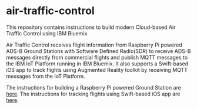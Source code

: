 # air-traffic-control

[build-status-image]: https://travis-ci.org/ibm/air-traffic-control.svg?branch=master
[build-status]: https://travis-ci.org/ibm/air-traffic-control

This repository contains instructions to build modern Cloud-based Air Traffic Control using IBM Bluemix.

Air Traffic Control receives flight information from Raspberry Pi powered ADS-B Ground Stations with Software Defined Radio(SDR) to receive ADS-B messages directly from commercial flights and publish MQTT messages to the IBM IoT Platform running in IBM Bluemix. It also supports a Swift-based iOS app to track flights using Augmented Reality toolkit by receiving MQTT messages from the IoT Platform.

The instructions for building a Raspberry Pi powered Ground Station are [here](adsb.ground.station/README.md). The instructions for tracking flights using Swift-based iOS app are [here](ARFlightTracker-iOS-Swift/README.md).

